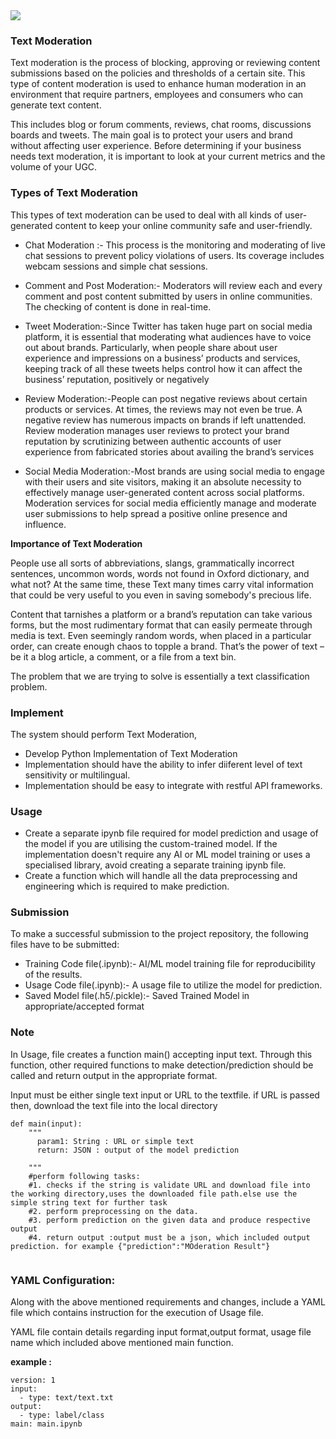 <img src="https://newmediaservices.com.au/wp-content/uploads/2019/02/Types-of-Text-Moderation.png">

### Text Moderation

Text moderation is the process of blocking, approving or reviewing content submissions based on the policies and thresholds of a certain site.  This type of content moderation is used to enhance human moderation in an environment that require partners, employees and consumers who can generate text content.

This includes blog or forum comments, reviews, chat rooms, discussions boards and tweets. The main goal is to protect your users and brand without affecting user experience. Before determining if your business needs text moderation, it is important to look at your current metrics and the volume of your UGC. 

### Types of Text Moderation

This types of text moderation can be used to deal with all kinds of user-generated content to keep your online community safe and user-friendly.

* Chat Moderation :- This process is the monitoring and moderating of live chat sessions to prevent policy violations of users. Its coverage includes webcam sessions and simple chat sessions.

* Comment and Post Moderation:- Moderators will review each and every comment and post content submitted by users in online communities. The checking of content is done in real-time.

* Tweet Moderation:-Since Twitter has taken huge part on social media platform, it is essential that moderating what audiences have to voice out about brands. Particularly, when people share about user experience and impressions on a business’ products and services, keeping track of all these tweets helps control how it can affect the business’ reputation, positively or negatively

* Review Moderation:-People can post negative reviews about certain products or services. At times, the reviews may not even be true. A negative review has numerous impacts on brands if left unattended. Review moderation manages user reviews to protect your brand reputation by scrutinizing between authentic accounts of user experience from fabricated stories about availing the brand’s services

* Social Media Moderation:-Most brands are using social media to engage with their users and site visitors, making it an absolute necessity to effectively manage user-generated content across social platforms. Moderation services for social media efficiently manage and moderate user submissions to help spread a positive online presence and influence.

**Importance of Text Moderation**

People use all sorts of abbreviations, slangs, grammatically incorrect sentences, uncommon words, words not found in Oxford dictionary, and what not? At the same time, these Text many times carry vital information that could be very useful to you even in saving somebody's precious life.

Content that tarnishes a platform or a brand’s reputation can take various forms, but the most rudimentary format that can easily permeate through media is text. Even seemingly random words, when placed in a particular order, can create enough chaos to topple a brand. That’s the power of text – be it a blog article, a comment, or a file from a text bin. 

The problem that we are trying to solve is essentially a text classification problem.

### Implement

The system should perform Text Moderation,

* Develop Python Implementation of Text Moderation
* Implementation should have the ability to infer diiferent level of text sensitivity or multilingual.
* Implementation should be easy to integrate with restful API frameworks.

### Usage

* Create a separate ipynb file required for model prediction and usage of the model if you are utilising the custom-trained model. If the implementation doesn't require any AI or ML model training or uses a specialised library, avoid creating a separate training ipynb file.
* Create a function which will handle all the data preprocessing and engineering which is required to make prediction.

### Submission

To make a successful submission to the project repository, the following files have to be submitted:

* Training Code file(.ipynb):- AI/ML model training file for reproducibility of the results.
* Usage Code file(.ipynb):- A usage file to utilize the model for prediction.
* Saved Model file(.h5/.pickle):- Saved Trained Model in appropriate/accepted format


### Note

In Usage, file creates a function main() accepting  input text. Through this function, other required functions to make detection/prediction should be called and return output in the appropriate format.

Input must be either single text input or URL to the textfile. if URL is passed then, download the text file into the local directory
```
def main(input):  
    """
      param1: String : URL or simple text
      return: JSON : output of the model prediction

    """
    #perform following tasks:
    #1. checks if the string is validate URL and download file into the working directory,uses the downloaded file path.else use the simple string text for further task
    #2. perform preprocessing on the data.
    #3. perform prediction on the given data and produce respective output
    #4. return output :output must be a json, which included output prediction. for example {"prediction":"MOderation Result"}
    
```
### YAML Configuration:

Along with the above mentioned requirements and changes, include a YAML file which contains instruction for the execution of Usage file.

YAML file contain details regarding input format,output format, usage file name which included above mentioned main function.

**example :**

```
version: 1
input:
  - type: text/text.txt
output:
  - type: label/class
main: main.ipynb
```